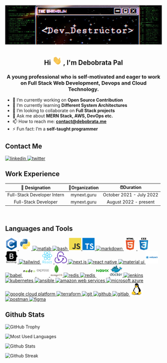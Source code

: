 # ![Dev-Destructor](./images/dev-debobrata.jpeg)

<h2 align="center">
  Hi
  <img src="https://raw.githubusercontent.com/ABSphreak/ABSphreak/master/gifs/Hi.gif" width="30px">
  , I'm Debobrata Pal
  </h2>
<h3 align="center">
  A young professional who is self-motivated and eager to work on Full Stack Web Development, Devops and Cloud Technology.
</h3>

- 🔭 I’m currently working on **Open Source Contribution**
- 🌱 I’m currently learning **Different System Architectures**
- 👯 I’m looking to collaborate on **Full Stack projects**
- 💬 Ask me about **MERN Stack, AWS, DevOps etc.**
- 📫 How to reach me: **contact@debobrata.me**
- ⚡ Fun fact: I’m a **self-taught programmer**

## Contact Me

<a href="https://www.linkedin.com/in/debobrata-pal-a50634211/" target="_blank"> 
  <img src="https://cdn.jsdelivr.net/gh/devicons/devicon/icons/linkedin/linkedin-original.svg" alt="linkedin" width="40" height="40"/> 
</a> 
<a href="https://twitter.com/Dev_Destructor" target="_blank"> 
  <img src="https://cdn.jsdelivr.net/gh/devicons/devicon/icons/twitter/twitter-original.svg" alt="twitter" width="40" height="40"/>
</a>

<Br />

## Work Experience

|       💼 Designation        | 🏢Organization |        ⏰Duration        |
| :-------------------------: | :------------: | :----------------------: |
| Full-Stack Developer Intern |  mynext.guru   | October 2021 - July 2022 |
|    Full-Stack Developer     |  mynext.guru   |  August 2022 - present   |

<Br />

## Languages and Tools

<a href="https://www.cprogramming.com/" target="_blank">
  <img src="https://raw.githubusercontent.com/devicons/devicon/master/icons/c/c-original.svg" alt="c" width="40" height="40"/>
</a>
<a href="https://www.python.org/" target="_blank">
  <img src="https://raw.githubusercontent.com/devicons/devicon/master/icons/python/python-original.svg" alt="python" width="40" height="40"/>
</a>
<a href="https://www.mathworks.com/" target="_blank">
  <img src="https://upload.wikimedia.org/wikipedia/commons/2/21/Matlab_Logo.png" alt="matlab" width="40" height="40"/>
</a>
<a href="https://www.gnu.org/software/bash/" target="_blank">
  <img src="https://cdn.jsdelivr.net/gh/devicons/devicon/icons/bash/bash-original.svg" alt="bash" width="40" height="40"/>
</a>
<a href="https://developer.mozilla.org/en-US/docs/Web/JavaScript" target="_blank">
  <img src="https://raw.githubusercontent.com/devicons/devicon/master/icons/javascript/javascript-original.svg" alt="javascript" width="40" height="40"/>
</a>
<a href="https://www.typescriptlang.org/" target="_blank">
  <img src="https://raw.githubusercontent.com/devicons/devicon/master/icons/typescript/typescript-original.svg" alt="typescript" width="40" height="40"/>
</a>
<a href="https://www.markdownguide.org/" target="_blank">
  <img src="https://cdn.jsdelivr.net/gh/devicons/devicon/icons/markdown/markdown-original.svg" alt="markdown" width="40" height="40"/>
</a>
<a href="https://www.w3.org/html/" target="_blank">
  <img src="https://raw.githubusercontent.com/devicons/devicon/master/icons/html5/html5-original-wordmark.svg" alt="html5" width="40" height="40"/>
</a>
<a href="https://www.w3schools.com/css/" target="_blank">
  <img src="https://raw.githubusercontent.com/devicons/devicon/master/icons/css3/css3-original-wordmark.svg" alt="css3" width="40" height="40"/>
</a>
<a href="https://getbootstrap.com" target="_blank">
  <img src="https://raw.githubusercontent.com/devicons/devicon/master/icons/bootstrap/bootstrap-plain-wordmark.svg" alt="bootstrap" width="40" height="40"/>
</a>
<a href="https://tailwindcss.com/" target="_blank">
  <img src="https://www.vectorlogo.zone/logos/tailwindcss/tailwindcss-icon.svg" alt="tailwind" width="40" height="40"/>
</a>
<a href="https://reactjs.org/" target="_blank">
  <img src="https://raw.githubusercontent.com/devicons/devicon/master/icons/react/react-original-wordmark.svg" alt="react" width="40" height="40"/>
</a>
<a href="https://redux.js.org" target="_blank">
<img src="https://raw.githubusercontent.com/devicons/devicon/master/icons/redux/redux-original.svg" alt="redux" width="40" height="40"/>
</a>
<a href="https://nextjs.org/" target="_blank">
  <img src="https://camo.githubusercontent.com/92ec9eb7eeab7db4f5919e3205918918c42e6772562afb4112a2909c1aaaa875/68747470733a2f2f6173736574732e76657263656c2e636f6d2f696d6167652f75706c6f61642f76313630373535343338352f7265706f7369746f726965732f6e6578742d6a732f6e6578742d6c6f676f2e706e67" alt="next.js" width="40" height="40"/>
</a>
<a href="https://reactnative.dev/" target="_blank">
  <img src="https://cdn.jsdelivr.net/gh/devicons/devicon/icons/react/react-original.svg" alt="react native" width="40" height="40"/>
</a>
<a href="https://mui.com/" target="_blank">
  <img src="https://cdn.jsdelivr.net/gh/devicons/devicon/icons/materialui/materialui-original.svg" alt="material ui" width="40" height="40"/>
</a>
<a href="https://webpack.js.org" target="_blank">
  <img src="https://raw.githubusercontent.com/devicons/devicon/d00d0969292a6569d45b06d3f350f463a0107b0d/icons/webpack/webpack-original-wordmark.svg" alt="webpack" width="40" height="40"/>
</a>
<a href="https://babeljs.io/" target="_blank">
  <img src="https://www.vectorlogo.zone/logos/babeljs/babeljs-icon.svg" alt="babel" width="40" height="40"/>
</a>
<a href="https://nodejs.org" target="_blank">
  <img src="https://raw.githubusercontent.com/devicons/devicon/master/icons/nodejs/nodejs-original-wordmark.svg" alt="nodejs" width="40" height="40"/>
</a>
<a href="https://expressjs.com" target="_blank">
  <img src="https://raw.githubusercontent.com/devicons/devicon/master/icons/express/express-original-wordmark.svg" alt="express" width="40" height="40"/>
</a>
<a href="https://www.mongodb.com/" target="_blank">
  <img src="https://raw.githubusercontent.com/devicons/devicon/master/icons/mongodb/mongodb-original-wordmark.svg" alt="mongo db" width="40" height="40"/>
</a>
<a href="https://www.postgresql.org/" target="_blank">
  <img src="https://cdn.jsdelivr.net/gh/devicons/devicon/icons/postgresql/postgresql-original.svg" alt="redis" width="40" height="40"/> 
</a>
<a href="https://www.redis.io" target="_blank">
  <img src="https://cdn.jsdelivr.net/gh/devicons/devicon/icons/redis/redis-original.svg" alt="redis" width="40" height="40"/>
</a>
<a href="https://www.nginx.com" target="_blank">
  <img src="https://raw.githubusercontent.com/devicons/devicon/master/icons/nginx/nginx-original.svg" alt="nginx" width="40" height="40"/>
</a>
<a href="https://www.docker.com/" target="_blank">
  <img src="https://raw.githubusercontent.com/devicons/devicon/master/icons/docker/docker-original-wordmark.svg" alt="docker" width="40" height="40"/>
</a>
<a href="https://jenkins.io/" target="_blank">
  <img src="https://cdn.jsdelivr.net/gh/devicons/devicon/icons/jenkins/jenkins-original.svg" alt="jenkins" width="40" height="40"/>
</a>
<a href="https://kubernetes.io/" target="_blank">
  <img src="https://cdn.jsdelivr.net/gh/devicons/devicon/icons/kubernetes/kubernetes-plain.svg" alt="kubernetes" width="40" height="40"/>
</a>
<a href="https://www.ansible.com/" target="_blank">
  <img src="https://cdn.jsdelivr.net/gh/devicons/devicon/icons/ansible/ansible-original.svg" alt="ansible" width="40" height="40"/>
</a>
<a href="https://aws.amazon.com" target="_blank">
  <img src="https://cdn.jsdelivr.net/gh/devicons/devicon/icons/amazonwebservices/amazonwebservices-original-wordmark.svg" alt="amazon web services" width="40" height="40"/>
</a>
<a href="https://azure.microsoft.com/" target="_blank">
  <img src="https://cdn.jsdelivr.net/gh/devicons/devicon/icons/azure/azure-original.svg" alt="microsoft azure" width="40" height="40"/>
</a>
<a href="https://cloud.google.com/" target="_blank">
  <img src="https://cdn.jsdelivr.net/gh/devicons/devicon/icons/googlecloud/googlecloud-original.svg" alt="google cloud platform" width="40" height="40"/>
</a>
<a href="https://www.terraform.io/" target="_blank">
  <img src="https://cdn.jsdelivr.net/gh/devicons/devicon/icons/terraform/terraform-original.svg" alt="terraform" width="40" height="40"/>
</a>
<a href="https://git-scm.com/" target="_blank">
  <img src="https://www.vectorlogo.zone/logos/git-scm/git-scm-icon.svg" alt="git" width="40" height="40"/>
</a>
<a href="https://www.github.com" target="_blank">
  <img src="https://cdn.jsdelivr.net/gh/devicons/devicon/icons/github/github-original.svg" alt="github" width="40" height="40"/>
</a>
<a href="https://www.gitlab.com" target="_blank">
  <img src="https://cdn.jsdelivr.net/gh/devicons/devicon/icons/gitlab/gitlab-original.svg" alt="gitlab" width="40" height="40"/>
</a>
<a href="https://www.linux.org/" target="_blank">
  <img src="https://raw.githubusercontent.com/devicons/devicon/master/icons/linux/linux-original.svg" alt="linux" width="40" height="40"/>
</a>
<a href="https://postman.com/" target="_blank">
  <img src="https://www.vectorlogo.zone/logos/getpostman/getpostman-icon.svg" alt="postman" width="40" height="40"/>
</a>
<a href="https://www.figma.com/" target="_blank">
  <img src="https://cdn.jsdelivr.net/gh/devicons/devicon/icons/figma/figma-original.svg" alt="figma" width="40" height="40"/>
</a>

<Br />

## Github Stats

<!-- ![Profile views](https://gpvc.arturio.dev/Dev-Destructor) -->

![GitHub Trophy](https://github-profile-trophy.vercel.app/?username=Dev-Destructor&theme=dracula)

![Most Used Languages](https://github-readme-stats.vercel.app/api/top-langs/?username=Dev-Destructor&theme=dracula&show_icons=true&count_private=true&locale=en&layout=compact)

![Github Stats](https://github-readme-stats.vercel.app/api?username=Dev-Destructor&theme=dracula&show_icons=true&count_private=true&locale=en)

![Github Streak](https://github-readme-streak-stats.herokuapp.com/?user=Dev-Destructor&theme=dracula&)
